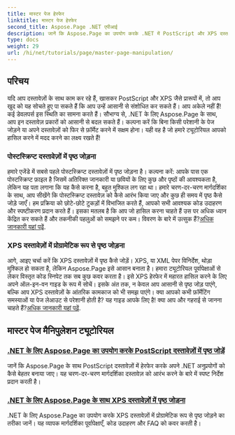 ```yaml
---
title: मास्टर पेज हेरफेर
linktitle: मास्टर पेज हेरफेर
second_title: Aspose.Page .NET एपीआई
description: जानें कि Aspose.Page का उपयोग करके .NET में PostScript और XPS दस्तावेज़ों में हेरफेर कैसे करें। अपनी एप्लिकेशन क्षमताओं को बढ़ाने के लिए हमारे ट्यूटोरियल का पालन करें।
type: docs
weight: 29
url: /hi/net/tutorials/page/master-page-manipulation/
---
```

## परिचय

यदि आप दस्तावेज़ों के साथ काम कर रहे हैं, खासकर PostScript और XPS जैसे प्रारूपों में, तो आप खुद को यह सोचते हुए पा सकते हैं कि आप उन्हें आसानी से संशोधित कर सकते हैं। आप अकेले नहीं हैं! कई डेवलपर्स इस स्थिति का सामना करते हैं। सौभाग्य से, .NET के लिए Aspose.Page के साथ, आप इन दस्तावेज़ प्रकारों को आसानी से बदल सकते हैं। कल्पना करें कि बिना किसी परेशानी के पेज जोड़ने या अपने दस्तावेज़ों को फिर से फ़ॉर्मेट करने में सक्षम होना। यही वह है जो हमारे ट्यूटोरियल आपको हासिल करने में मदद करने का लक्ष्य रखते हैं!

### पोस्टस्क्रिप्ट दस्तावेज़ों में पृष्ठ जोड़ना

हमारे एजेंडे में सबसे पहले पोस्टस्क्रिप्ट दस्तावेज़ों में पृष्ठ जोड़ना है। कल्पना करें: आपके पास एक पोस्टस्क्रिप्ट फ़ाइल है जिसमें अतिरिक्त जानकारी या छवियों के लिए कुछ और पृष्ठों की आवश्यकता है, लेकिन यह पता लगाना कि यह कैसे करना है, बहुत मुश्किल लग रहा था। हमारे चरण-दर-चरण मार्गदर्शिका के साथ, आप सीखेंगे कि पोस्टस्क्रिप्ट दस्तावेज़ को कैसे आरंभ किया जाए और कुछ ही समय में पृष्ठ कैसे जोड़े जाएँ। हम प्रक्रिया को छोटे-छोटे टुकड़ों में विभाजित करते हैं, आपको सभी आवश्यक कोड उदाहरण और स्पष्टीकरण प्रदान करते हैं। इसका मतलब है कि आप जो हासिल करना चाहते हैं उस पर अधिक ध्यान केंद्रित कर सकते हैं और तकनीकी पहलुओं को समझने पर कम। विवरण के बारे में उत्सुक हैं?[अधिक जानकारी यहां पढ़ें](./add-page-to-postscript-document/).

### XPS दस्तावेज़ों में प्रोग्रामेटिक रूप से पृष्ठ जोड़ना

आगे, आइए चर्चा करें कि XPS दस्तावेज़ों में पृष्ठ कैसे जोड़ें। XPS, या XML पेपर विनिर्देश, थोड़ा मुश्किल हो सकता है, लेकिन Aspose.Page इसे आसान बनाता है। हमारा ट्यूटोरियल पूर्वापेक्षाओं से लेकर विस्तृत कोड स्निपेट तक सब कुछ कवर करता है। इसे XPS हेरफेर में महारत हासिल करने के लिए अपने ऑल-इन-वन गाइड के रूप में सोचें। इसके अंत तक, न केवल आप आसानी से पृष्ठ जोड़ पाएंगे, बल्कि आप XPS दस्तावेज़ों के आंतरिक कामकाज को भी समझ पाएंगे। क्या आपको कभी फ़ॉर्मेटिंग समस्याओं या पेज लेआउट से परेशानी होती है? यह गाइड आपके लिए है! क्या आप और गहराई से जानना चाहते हैं?[अधिक जानकारी यहां पढ़ें](./adding-page-to-xps-document/).

## मास्टर पेज मैनिपुलेशन ट्यूटोरियल
### [.NET के लिए Aspose.Page का उपयोग करके PostScript दस्तावेज़ों में पृष्ठ जोड़ें](./add-page-to-postscript-document/)
जानें कि Aspose.Page के साथ PostScript दस्तावेज़ों में हेरफेर करके अपने .NET अनुप्रयोगों को कैसे बेहतर बनाया जाए। यह चरण-दर-चरण मार्गदर्शिका दस्तावेज़ को आरंभ करने के बारे में स्पष्ट निर्देश प्रदान करती है।
### [.NET के लिए Aspose.Page के साथ XPS दस्तावेज़ों में पृष्ठ जोड़ना](./adding-page-to-xps-document/)
.NET के लिए Aspose.Page का उपयोग करके XPS दस्तावेज़ों में प्रोग्रामेटिक रूप से पृष्ठ जोड़ने का तरीका जानें। यह व्यापक मार्गदर्शिका पूर्वापेक्षाएँ, कोड उदाहरण और FAQ को कवर करती है।